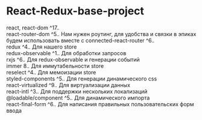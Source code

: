 # React-Redux-base-project
react, react-dom  ^17.*.*   
react-router-dom  ^5.*.*  Нам нужен роутинг, для удобства и связки в эпиках будем использовать вместе с 
connected-react-router ^6.*.*  
redux  ^4.*.*  Для нашего store  
redux-observable  ^1.*.*  Для обработки запросов  
rxjs  ^6.*.*  Для redux-observable и генерации событий  
immer  8.*.*  Для иммутабельности store  
reselect  ^4.*.*  Для мемоизации store  
styled-components  ^5.*.*  Для генерации динамического css  
react-virtualized  ^9.*.*  Для виртуализации данных  
react-intl  ^3.*.*  Для поддержки нескольких локализаций  
@loadable/component  ^5.*.*  Для динамического импорта  
react-final-form  ^6.*.*  Для написания правильных пользовательских форм ввода
